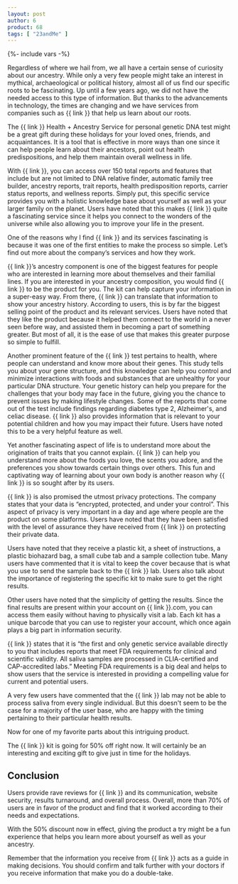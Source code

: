 ```yaml
---
layout: post
author: 6
product: 68
tags: [ "23andMe" ]
---
```


{%- include vars -%}

Regardless of where we hail from, we all have a certain sense of curiosity about our ancestry. While only a very few people might take an interest in mythical, archaeological or political history, almost all of us find our specific roots to be fascinating. Up until a few years ago, we did not have the needed access to this type of information. But thanks to the advancements in technology, the times are changing and we have services from companies such as {{ link }} that help us learn about our roots.

The {{ link }} Health + Ancestry Service for personal genetic DNA test might be a great gift during these holidays for your loved ones, friends, and acquaintances. It is a tool that is effective in more ways than one since it can help people learn about their ancestors, point out health predispositions, and help them maintain overall wellness in life.

 
With {{ link }}, you can access over 150 total reports and features that include but are not limited to DNA relative finder, automatic family tree builder, ancestry reports, trait reports, health predisposition reports, carrier status reports, and wellness reports. Simply put, this specific service provides you with a holistic knowledge base about yourself as well as your larger family on the planet. Users have noted that this makes {{ link }} quite a fascinating service since it helps you connect to the wonders of the universe while also allowing you to improve your life in the present.

  

One of the reasons why I find {{ link }} and its services fascinating is because it was one of the first entities to make the process so simple. Let’s find out more about the company’s services and how they work.

  

{{ link }}’s ancestry component is one of the biggest features for people who are interested in learning more about themselves and their familial lines. If you are interested in your ancestry composition, you would find {{ link }} to be the product for you. The kit can help capture your information in a super-easy way. From there, {{ link }} can translate that information to show your ancestry history. According to users, this is by far the biggest selling point of the product and its relevant services. Users have noted that they like the product because it helped them connect to the world in a never seen before way, and assisted them in becoming a part of something greater. But most of all, it is the ease of use that makes this greater purpose so simple to fulfill.

  

Another prominent feature of the {{ link }} test pertains to health, where people can understand and know more about their genes. This study tells you about your gene structure, and this knowledge can help you control and minimize interactions with foods and substances that are unhealthy for your particular DNA structure. Your genetic history can help you prepare for the challenges that your body may face in the future, giving you the chance to prevent issues by making lifestyle changes. Some of the reports that come out of the test include findings regarding diabetes type 2, Alzheimer's, and celiac disease. {{ link }} also provides information that is relevant to your potential children and how you may impact their future. Users have noted this to be a very helpful feature as well.

  

Yet another fascinating aspect of life is to understand more about the origination of traits that you cannot explain. {{ link }} can help you understand more about the foods you love, the scents you adore, and the preferences you show towards certain things over others. This fun and captivating way of learning about your own body is another reason why {{ link }} is so sought after by its users.

  

{{ link }} is also promised the utmost privacy protections. The company states that your data is “encrypted, protected, and under your control”. This aspect of privacy is very important in a day and age where people are the product on some platforms. Users have noted that they have been satisfied with the level of assurance they have received from {{ link }} on protecting their private data.

  
  

Users have noted that they receive a plastic kit, a sheet of instructions, a plastic biohazard bag, a small cube tab and a sample collection tube. Many users have commented that it is vital to keep the cover because that is what you use to send the sample back to the {{ link }} lab. Users also talk about the importance of registering the specific kit to make sure to get the right results.

  

Other users have noted that the simplicity of getting the results. Since the final results are present within your account on {{ link }}.com, you can access them easily without having to physically visit a lab. Each kit has a unique barcode that you can use to register your account, which once again plays a big part in information security.

  

{{ link }} states that it is “the first and only genetic service available directly to you that includes reports that meet FDA requirements for clinical and scientific validity. All saliva samples are processed in CLIA-certified and CAP-accredited labs.” Meeting FDA requirements is a big deal and helps to show users that the service is interested in providing a compelling value for current and potential users.

  

A very few users have commented that the {{ link }} lab may not be able to process saliva from every single individual. But this doesn't seem to be the case for a majority of the user base, who are happy with the timing pertaining to their particular health results.

  

Now for one of my favorite parts about this intriguing product.

  

The {{ link }} kit is going for 50% off right now. It will certainly be an interesting and exciting gift to give just in time for the holidays.

  
  
  

## Conclusion

Users provide rave reviews for {{ link }} and its communication, website security, results turnaround, and overall process. Overall, more than 70% of users are in favor of the product and find that it worked according to their needs and expectations.

  

With the 50% discount now in effect, giving the product a try might be a fun experience that helps you learn more about yourself as well as your ancestry.

  
Remember that the information you receive from {{ link }} acts as a guide in making decisions. You should confirm and talk further with your doctors if you receive information that make you do a double-take.
